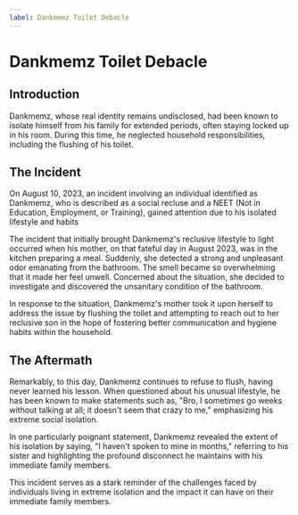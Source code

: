 ```yaml
---
label: Dankmemz Toilet Debacle
---
```


# Dankmemz Toilet Debacle

## Introduction

Dankmemz, whose real identity remains undisclosed, had been known to isolate himself from his family for extended periods, often staying locked up in his room. During this time, he neglected household responsibilities, including the flushing of his toilet.

## The Incident

On August 10, 2023, an incident involving an individual identified as Dankmemz, who is described as a social recluse and a NEET (Not in Education, Employment, or Training), gained attention due to his isolated lifestyle and habits

The incident that initially brought Dankmemz's reclusive lifestyle to light occurred when his mother, on that fateful day in August 2023, was in the kitchen preparing a meal. Suddenly, she detected a strong and unpleasant odor emanating from the bathroom. The smell became so overwhelming that it made her feel unwell. Concerned about the situation, she decided to investigate and discovered the unsanitary condition of the bathroom.

In response to the situation, Dankmemz's mother took it upon herself to address the issue by flushing the toilet and attempting to reach out to her reclusive son in the hope of fostering better communication and hygiene habits within the household.

## The Aftermath

Remarkably, to this day, Dankmemz continues to refuse to flush, having never learned his lesson. When questioned about his unusual lifestyle, he has been known to make statements such as, "Bro, I sometimes go weeks without talking at all; it doesn't seem that crazy to me," emphasizing his extreme social isolation.

In one particularly poignant statement, Dankmemz revealed the extent of his isolation by saying, "I haven't spoken to mine in months," referring to his sister and highlighting the profound disconnect he maintains with his immediate family members.

This incident serves as a stark reminder of the challenges faced by individuals living in extreme isolation and the impact it can have on their immediate family members.
